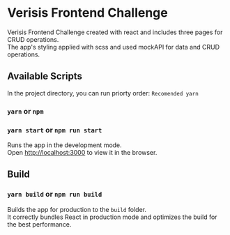 # Verisis Frontend Challenge

Verisis Frontend Challenge created with react and includes three pages for CRUD operations. <br>
The app's styling applied with scss and used mockAPI for data and CRUD operations.
## Available Scripts
In the project directory, you can run priorty order: `Recomended yarn`

### `yarn` or `npm`
### `yarn start` or `npm run start`

Runs the app in the development mode.\
Open [http://localhost:3000](http://localhost:3000) to view it in the browser.
## Build
### `yarn build` or `npm run build`

Builds the app for production to the `build` folder.\
It correctly bundles React in production mode and optimizes the build for the best performance.

